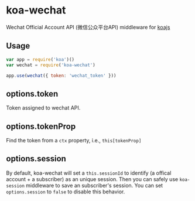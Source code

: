 # koa-wechat

Wechat Official Account API (微信公众平台API) middleware for [koajs](http://koajs.com)


## Usage

```javascript
var app = require('koa')()
var wechat = require('koa-wechat')

app.use(wechat({ token: 'wechat_token' }))
```

## options.token

Token assigned to wechat API.


## options.tokenProp

Find the token from a `ctx` property, i.e., `this[tokenProp]`

## options.session

By default, koa-wechat will set a `this.sessionId` to identify (a offical account + a subscriber)
as an unique session. Then you can safely use `koa-session` middleware to save an subscriber's session.
You can set `options.session` to `false` to disable this behavior.
